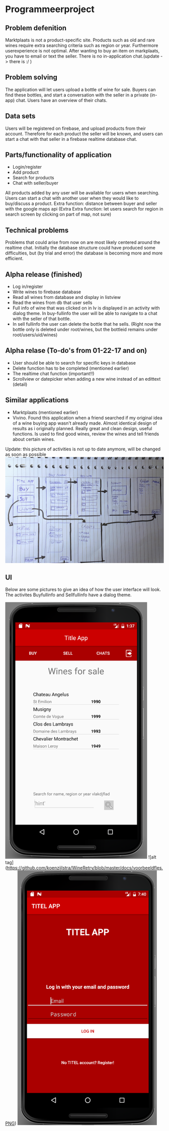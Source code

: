 # Programmeerproject

## Problem defenition
Marktplaats is not a product-specific site. Products such as old and rare wines require extra searching criteria such as region or year. Furthermore userexperience is not optimal. After wanting to buy an item on markplaats, you have to email or text the seller. There is no in-application chat.(update -> there is :/ )

## Problem solving
The application will let users upload a bottle of wine for sale. Buyers can find these bottles, and start a conversation with the seller in a private (in-app) chat. Users have an overview of their chats. 

## Data sets
Users will be registered on firebase, and upload products from their account. Therefore for each product the seller will be known, and users can start a chat with that seller in a firebase realtime database chat. 

## Parts/functionality of application
* Login/register
* Add product 
* Search for products
* Chat with seller/buyer

All products added by any user will be available for users when searching. Users can start a chat with another user when they would like to buy/discuss a product. 
Extra function: distance between buyer and seller with the google maps api
(Extra Extra function: let users search for region in search screen by clicking on part of map, not sure)

## Technical problems
Problems that could arise from now on are most likely centered around the realtime chat. Initially the database structure could have produced some difficulties, but (by trial and error) the database is becoming more and more efficient.

## Alpha release (finished)
* Log in/register
* Write wines to firebase database
* Read all wines from database and display in listview
* Read the wines from db that user sells
* Full info of wine that was clicked on in lv is displayed in an activity with dialog theme. In buy-fullinfo the user will be able to navigate to a chat with the seller of that bottle. 
* In sell fullinfo the user can delete the bottle that he sells. (Right now the bottle only is deleted under root/wines, but the bottleid remains under root/users/uid/wines)

## Alpha relase (To-do's from 01-22-17 and on)
* User should be able to search for specific keys in database
* Delete function has to be completed (mentioned earlier)
* The realtime chat function (important!!)
* Scrollview or datepicker when adding a new wine instead of an edittext (detail)

## Similar applications
* Marktplaats (mentioned earlier)
* Vivino. Found this application when a friend searched if my original idea of a wine buying app wasn't already made. Almost identical design of results as i originally planned. Really great and clean design, useful functions. Is used to find good wines, review the wines and tell friends about certain wines.

Update: this picture of activities is not up to date anymore, will be changed as soon as possible
![alt tag](https://github.com/koenzijlstra/Programmeerproject/blob/master/docs/PP_eerste_opzet.jpg)

## UI
Below are some pictures to give an idea of how the user interface will look. The activites Buyfullinfo and Sellfullinfo have a dialog theme.

![alt tag](https://github.com/koenzijlstra/WineRetry/blob/master/docs/For%20sale%2C%20dinsdagmiddag%2017.PNG)
![alt tag] (https://github.com/koenzijlstra/WineRetry/blob/master/docs/voorbeeldfles.PNG)
![alt tag](https://github.com/koenzijlstra/WineRetry/blob/master/docs/loginvrijdag.PNG)




